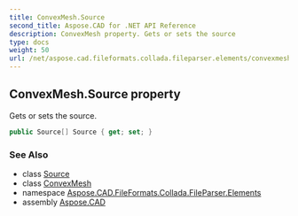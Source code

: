 ```yaml
---
title: ConvexMesh.Source
second_title: Aspose.CAD for .NET API Reference
description: ConvexMesh property. Gets or sets the source
type: docs
weight: 50
url: /net/aspose.cad.fileformats.collada.fileparser.elements/convexmesh/source/
---
```

## ConvexMesh.Source property

Gets or sets the source.

```csharp
public Source[] Source { get; set; }
```

### See Also

* class [Source](../../source/)
* class [ConvexMesh](../)
* namespace [Aspose.CAD.FileFormats.Collada.FileParser.Elements](../../convexmesh/)
* assembly [Aspose.CAD](../../../)


